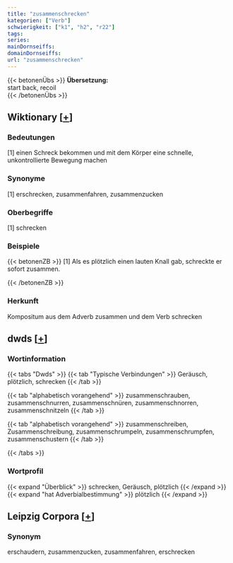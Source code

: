 ```yaml
---
title: "zusammenschrecken"
kategorien: ["Verb"]
schwierigkeit: ["k1", "h2", "r22"]
tags:
series:
mainDornseiffs:
domainDornseiffs:
url: "zusammenschrecken"
---
```


{{< betonenÜbs >}}
**Übersetzung:**  
start back, recoil  
{{< /betonenÜbs >}}

## Wiktionary [[+](https://de.wiktionary.org/wiki/zusammenschrecken)]

### Bedeutungen
[1] einen Schreck bekommen und mit dem Körper eine schnelle, unkontrollierte Bewegung machen  

### Synonyme
[1] erschrecken, zusammenfahren, zusammenzucken  

### Oberbegriffe
[1] schrecken  

### Beispiele
{{< betonenZB >}}
[1] Als es plötzlich einen lauten Knall gab, schreckte er sofort zusammen.  

{{< /betonenZB >}}
### Herkunft
Kompositum aus dem Adverb zusammen und dem Verb schrecken  



## dwds [[+](https://www.dwds.de/wb/zusammenschrecken)]

### Wortinformation
{{< tabs "Dwds" >}}
{{< tab "Typische Verbindungen" >}}
Geräusch, plötzlich, schrecken
{{< /tab >}}

{{< tab "alphabetisch vorangehend" >}}
zusammenschrauben, zusammenschnurren, zusammenschnüren, zusammenschnorren, zusammenschnitzeln
{{< /tab >}}

{{< tab "alphabetisch vorangehend" >}}
zusammenschreiben, Zusammenschreibung, zusammenschrumpeln, zusammenschrumpfen, zusammenschustern
{{< /tab >}}

{{< /tabs >}}

### Wortprofil
{{< expand "Überblick" >}} schrecken, Geräusch, plötzlich {{< /expand >}}
{{< expand "hat Adverbialbestimmung" >}} plötzlich {{< /expand >}}

## Leipzig Corpora [[+](https://corpora.uni-leipzig.de/en/res?word=zusammenschrecken&corpusId=deu_newscrawl-public_2018)]


### Synonym
erschaudern, zusammenzucken, zusammenfahren, erschrecken

